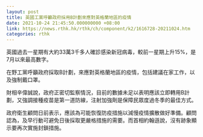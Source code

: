 ```yaml
---
layout: post
title: 英國工黨呼籲政府採用B計劃來應對英格蘭地區的疫情
date: 2021-10-24 21:45:50.000000000 +08:00
link: https://news.rthk.hk/rthk/ch/component/k2/1616728-20211024.htm
categories: rthk
---
```


英國過去一星期有大約33萬3千多人確診感染新冠病毒，較前一星期上升15%，是7月以來最高數字。

在野工黨呼籲政府採取B計劃，來應對英格蘭地區的疫情，包括建議在家工作，以及強制戴口罩。

財相辛偉誠說，政府正密切監察情況，目前的數據未足以表明應該立即轉用B計劃，又強調接種疫苗是第一道防線，注射加強劑是保障民眾度過冬季的最佳方式。

政府衛生顧問日前表示，應該為可能恢復防疫措施以減慢疫情擴散做好準備。顧問認為，及早行動可避免日後採取更嚴格措施的需要。而首相約翰遜說，沒有跡象顯示要再次實施封鎖措施。
